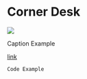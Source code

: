 # Corner Desk 

![](../images/CHANGEME.png)
  <figcaption>Caption Example</figcaption>

[link](LINKGOESHERE)
```
Code Example
```
